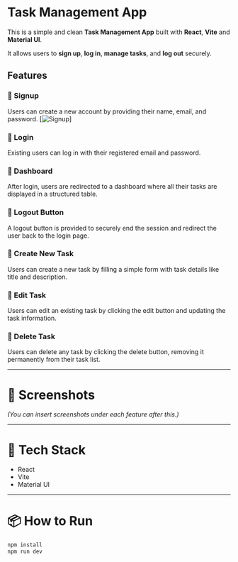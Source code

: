 # Task Management App

This is a simple and clean **Task Management App** built with **React**, **Vite** and **Material UI**.

It allows users to **sign up**, **log in**, **manage tasks**, and **log out** securely.

## Features

### 🔹 Signup

Users can create a new account by providing their name, email, and password.
[![Signup]([https://i.postimg.cc/wvPzhTgY/Screenshot-524.png](https://imagekit.io/tools/asset-public-link?detail=%7B%22name%22%3A%22Screenshot%202025-04-27%20181154.png%22%2C%22type%22%3A%22image%2Fpng%22%2C%22signedurl_expire%22%3A%222028-04-26T13%3A06%3A55.985Z%22%2C%22signedUrl%22%3A%22https%3A%2F%2Fmedia-hosting.imagekit.io%2Ffa6e5460385346ba%2FScreenshot%25202025-04-27%2520181154.png%3FExpires%3D1840367216%26Key-Pair-Id%3DK2ZIVPTIP2VGHC%26Signature%3DIs68~TJuyGLC3nCTrd1UmGtPb9kY1NY7Zh-AHUNXEN05B2AmacrZQTz2d1KzcWsQozhrSVTHsxqQYPtpRHpDeA~-m-oR-JicGOED8LtfB5AdZ8anExegNuNJOxYPiuHD~KUTKAkFMYUMVI0uKEcZlNzZsh8SjY3DS1oGMcckj6GuVcNHwNaltarXKVjRqFRDHZ9d9hXqXZJtD289M8BLVnPkIMI31UbOMGB2XDf-WNM6SMsxDKaEVDLofgm3kS6ddIofCHG-H7U2L~29l6DLRTKhaQRLX4I0qDZJStnkrC6z9Un9YLVwGYSyNOZ15Mx~Ynk-dAU6c86mIGZAkD1KQA__%22%7D))]

  
### 🔹 Login

Existing users can log in with their registered email and password.

  
### 🔹 Dashboard

After login, users are redirected to a dashboard where all their tasks are displayed in a structured table.

  
### 🔹 Logout Button

A logout button is provided to securely end the session and redirect the user back to the login page.

  
### 🔹 Create New Task

Users can create a new task by filling a simple form with task details like title and description.

  
### 🔹 Edit Task

Users can edit an existing task by clicking the edit button and updating the task information.

  
### 🔹 Delete Task

Users can delete any task by clicking the delete button, removing it permanently from their task list.

---

# 📸 Screenshots

*(You can insert screenshots under each feature after this.)*

---

# 🚀 Tech Stack

- React
- Vite
- Material UI

---

# 📦 How to Run

```bash
npm install
npm run dev

